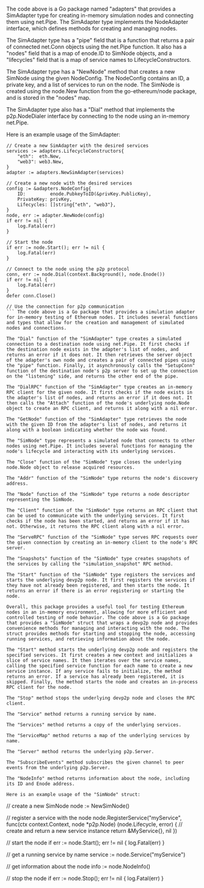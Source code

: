 The code above is a Go package named "adapters" that provides a SimAdapter type for creating in-memory simulation nodes and connecting them using net.Pipe. The SimAdapter type implements the NodeAdapter interface, which defines methods for creating and managing nodes.

The SimAdapter type has a "pipe" field that is a function that returns a pair of connected net.Conn objects using the net.Pipe function. It also has a "nodes" field that is a map of enode.ID to SimNode objects, and a "lifecycles" field that is a map of service names to LifecycleConstructors.

The SimAdapter type has a "NewNode" method that creates a new SimNode using the given NodeConfig. The NodeConfig contains an ID, a private key, and a list of services to run on the node. The SimNode is created using the node.New function from the go-ethereum/node package, and is stored in the "nodes" map.

The SimAdapter type also has a "Dial" method that implements the p2p.NodeDialer interface by connecting to the node using an in-memory net.Pipe.

Here is an example usage of the SimAdapter:

```
// Create a new SimAdapter with the desired services
services := adapters.LifecycleConstructors{
    "eth":  eth.New,
    "web3": web3.New,
}
adapter := adapters.NewSimAdapter(services)

// Create a new node with the desired services
config := &adapters.NodeConfig{
    ID:         enode.PubkeyToID(&privKey.PublicKey),
    PrivateKey: privKey,
    Lifecycles: []string{"eth", "web3"},
}
node, err := adapter.NewNode(config)
if err != nil {
    log.Fatal(err)
}

// Start the node
if err := node.Start(); err != nil {
    log.Fatal(err)
}

// Connect to the node using the p2p protocol
conn, err := node.Dial(context.Background(), node.Enode())
if err != nil {
    log.Fatal(err)
}
defer conn.Close()

// Use the connection for p2p communication
``` The code above is a Go package that provides a simulation adapter for in-memory testing of Ethereum nodes. It includes several functions and types that allow for the creation and management of simulated nodes and connections.

The "Dial" function of the "SimAdapter" type creates a simulated connection to a destination node using net.Pipe. It first checks if the destination node exists in the adapter's list of nodes, and returns an error if it does not. It then retrieves the server object of the adapter's own node and creates a pair of connected pipes using the "pipe" function. Finally, it asynchronously calls the "SetupConn" function of the destination node's p2p server to set up the connection on the "listening" side, and returns the other end of the pipe.

The "DialRPC" function of the "SimAdapter" type creates an in-memory RPC client for the given node. It first checks if the node exists in the adapter's list of nodes, and returns an error if it does not. It then calls the "Attach" function of the node's underlying node.Node object to create an RPC client, and returns it along with a nil error.

The "GetNode" function of the "SimAdapter" type retrieves the node with the given ID from the adapter's list of nodes, and returns it along with a boolean indicating whether the node was found.

The "SimNode" type represents a simulated node that connects to other nodes using net.Pipe. It includes several functions for managing the node's lifecycle and interacting with its underlying services.

The "Close" function of the "SimNode" type closes the underlying node.Node object to release acquired resources.

The "Addr" function of the "SimNode" type returns the node's discovery address.

The "Node" function of the "SimNode" type returns a node descriptor representing the SimNode.

The "Client" function of the "SimNode" type returns an RPC client that can be used to communicate with the underlying services. It first checks if the node has been started, and returns an error if it has not. Otherwise, it returns the RPC client along with a nil error.

The "ServeRPC" function of the "SimNode" type serves RPC requests over the given connection by creating an in-memory client to the node's RPC server.

The "Snapshots" function of the "SimNode" type creates snapshots of the services by calling the "simulation_snapshot" RPC method.

The "Start" function of the "SimNode" type registers the services and starts the underlying devp2p node. It first registers the services if they have not already been registered, and then starts the node. It returns an error if there is an error registering or starting the node.

Overall, this package provides a useful tool for testing Ethereum nodes in an in-memory environment, allowing for more efficient and controlled testing of node behavior. The code above is a Go package that provides a "SimNode" struct that wraps a devp2p node and provides convenience methods for managing and interacting with the node. The struct provides methods for starting and stopping the node, accessing running services, and retrieving information about the node.

The "Start" method starts the underlying devp2p node and registers the specified services. It first creates a new context and initializes a slice of service names. It then iterates over the service names, calling the specified service function for each name to create a new service instance. If any service fails to initialize, the method returns an error. If a service has already been registered, it is skipped. Finally, the method starts the node and creates an in-process RPC client for the node.

The "Stop" method stops the underlying devp2p node and closes the RPC client.

The "Service" method returns a running service by name.

The "Services" method returns a copy of the underlying services.

The "ServiceMap" method returns a map of the underlying services by name.

The "Server" method returns the underlying p2p.Server.

The "SubscribeEvents" method subscribes the given channel to peer events from the underlying p2p.Server.

The "NodeInfo" method returns information about the node, including its ID and Enode address.

Here is an example usage of the "SimNode" struct:

```
// create a new SimNode
node := NewSimNode()

// register a service with the node
node.RegisterService("myService", func(ctx context.Context, node *p2p.Node) (node.Lifecycle, error) {
    // create and return a new service instance
    return &MyService{}, nil
})

// start the node
if err := node.Start(); err != nil {
    log.Fatal(err)
}

// get a running service by name
service := node.Service("myService")

// get information about the node
info := node.NodeInfo()

// stop the node
if err := node.Stop(); err != nil {
    log.Fatal(err)
}
```